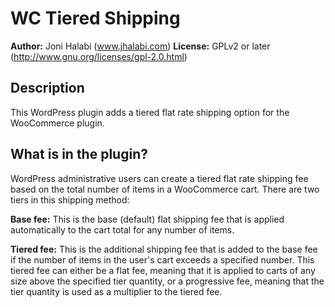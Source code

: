 WC Tiered Shipping
=========================

__Author:__ Joni Halabi (www.jhalabi.com)
__License:__ GPLv2 or later (http://www.gnu.org/licenses/gpl-2.0.html)

Description
-----------

This WordPress plugin adds a tiered flat rate shipping option for the WooCommerce plugin.

What is in the plugin?
--------------------

WordPress administrative users can create a tiered flat rate shipping fee based on the total number of items in a WooCommerce cart. 
There are two tiers in this shipping method:

__Base fee:__ This is the base (default) flat shipping fee that is applied automatically to the cart total for any number of items.

__Tiered fee:__ This is the additional shipping fee that is added to the base fee if the number of items in the user's cart exceeds a
specified number.  This tiered fee can either be a flat fee, meaning that it is applied to carts of any size above the specified
tier quantity, or a progressive fee, meaning that the tier quantity is used as a multiplier to the tiered fee.